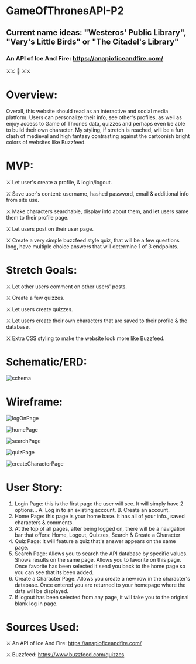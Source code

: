 # GameOfThronesAPI-P2

## Current name ideas: "Westeros' Public Library", "Vary's Little Birds" or "The Citadel's Library"

### An API of Ice And Fire: https://anapioficeandfire.com/

⚔️⚔️ 👑 ⚔️⚔️

# Overview:

Overall, this website should read as an interactive and social media platform. Users can personalize their info, see other's profiles, as well as enjoy access to Game of Thrones data, quizzes and perhaps even be able to build their own character. My styling, if stretch is reached, will be a fun clash of medieval and high fantasy contrasting against the cartoonish bright colors of websites like Buzzfeed.

# MVP:

⚔️ Let user's create a profile, & login/logout.

⚔️ Save user's content: username, hashed password, email & additional info from site use.

⚔️ Make characters searchable, display info about them, and let users same them to their profile page.

⚔️ Let users post on their user page.

⚔️ Create a very simple buzzfeed style quiz, that will be a few questions long, have multiple choice answers that will determine 1 of 3 endpoints.

# Stretch Goals:

⚔️ Let other users comment on other users' posts.

⚔️ Create a few quizzes.

⚔️ Let users create quizzes.

⚔️ Let users create their own characters that are saved to their profile & the database.

⚔️ Extra CSS styling to make the website look more like Buzzfeed.

# Schematic/ERD:

![schema](/images/schema1.png)

# Wireframe:

![logOnPage](/images/loginPage.png)

![homePage](/images/homePage.png)

![searchPage](/images/searchPage.png)

![quizPage](/images/quizPage.png)

![createCharacterPage](/images/createCharPage.png)

# User Story:

1. Login Page: this is the first page the user will see. It will simply have 2 options...
   A. Log in to an existing account.
   B. Create an account.
2. Home Page: this page is your home base. It has all of your info., saved characters & comments.
3. At the top of all pages, after being logged on, there will be a navigation bar that offers: Home, Logout, Quizzes, Search & Create a Character
4. Quiz Page: It will feature a quiz that's answer appears on the same page.
5. Search Page: Allows you to search the API database by specific values. Shows results on the same page. Allows you to favorite on this page. Once favorite has been selected it send you back to the home page so you can see that its been added.
6. Create a Character Page: Allows you create a new row in the character's database. Once entered you are returned to your homepage where the data will be displayed.
7. If logout has been selected from any page, it will take you to the original blank log in page.

# Sources Used:

⚔️ An API of Ice And Fire: https://anapioficeandfire.com/

⚔️ Buzzfeed: https://www.buzzfeed.com/quizzes
